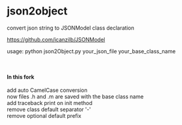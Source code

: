 # json2object
convert json string to JSONModel class declaration

https://github.com/icanzilb/JSONModel

usage:
python json2Object.py your_json_file your_base_class_name

<br />

#### In this fork
add auto CamelCase conversion <br />
now files .h and .m are saved with the base class name <br />
add traceback print on init method <br />
remove class default separator '-' <br />
remove optional default prefix <br />
